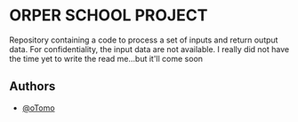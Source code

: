 # ORPER SCHOOL PROJECT

Repository containing a code to process a set of inputs and return output data. For confidentiality, the input data are not available.
I really did not have the time yet to write the read me...but it'll come soon
## Authors

- [@oTomo](https://www.github.com/Thomas-Paul-Fr)

